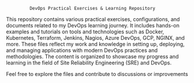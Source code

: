              DevOps Practical Exercises & Learning Repository

This repository contains various practical exercises, configurations, and documents related to my DevOps learning journey. It includes hands-on examples and tutorials on tools and technologies such as Docker, Kubernetes, Terraform, Jenkins, Nagios, Azure DevOps, GCP, NGINX, and more. These files reflect my work and knowledge in setting up, deploying, and managing applications with modern DevOps practices and methodologies. The content is organized to showcase my progress and learning in the field of Site Reliability Engineering (SRE) and DevOps.

Feel free to explore the files and contribute to discussions or improvements
